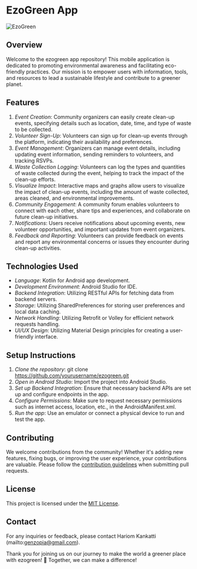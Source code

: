 # EzoGreen App

![EzoGreen](https://github.com/hk973/ezogreen/assets/70455169/9147bc28-f195-4d91-a42e-4fe4435b9e34)


## Overview
Welcome to the ezogreen app repository! This mobile application is dedicated to promoting environmental awareness and facilitating eco-friendly practices. Our mission is to empower users with information, tools, and resources to lead a sustainable lifestyle and contribute to a greener planet.

## Features
1. *Event Creation*: Community organizers can easily create clean-up events, specifying details such as location, date, time, and type of waste to be collected.
2. *Volunteer Sign-Up*: Volunteers can sign up for clean-up events through the platform, indicating their availability and preferences.
3. *Event Management*: Organizers can manage event details, including updating event information, sending reminders to volunteers, and tracking RSVPs.
4. *Waste Collection Logging*: Volunteers can log the types and quantities of waste collected during the event, helping to track the impact of the clean-up efforts.
5. *Visualize Impact*: Interactive maps and graphs allow users to visualize the impact of clean-up events, including the amount of waste collected, areas cleaned, and environmental improvements.
6. *Community Engagement*: A community forum enables volunteers to connect with each other, share tips and experiences, and collaborate on future clean-up initiatives.
7. *Notifications*: Users receive notifications about upcoming events, new volunteer opportunities, and important updates from event organizers.
8. *Feedback and Reporting*: Volunteers can provide feedback on events and report any environmental concerns or issues they encounter during clean-up activities.

## Technologies Used
- *Language*: Kotlin for Android app development.
- *Development Environment*: Android Studio for IDE.
- *Backend Integration*: Utilizing RESTful APIs for fetching data from backend servers.
- *Storage*: Utilizing SharedPreferences for storing user preferences and local data caching.
- *Network Handling*: Utilizing Retrofit or Volley for efficient network requests handling.
- *UI/UX Design*: Utilizing Material Design principles for creating a user-friendly interface.

## Setup Instructions
1. *Clone the repository*: git clone https://github.com/yourusername/ezogreen.git
2. *Open in Android Studio*: Import the project into Android Studio.
3. *Set up Backend Integration*: Ensure that necessary backend APIs are set up and configure endpoints in the app.
4. *Configure Permissions*: Make sure to request necessary permissions such as internet access, location, etc., in the AndroidManifest.xml.
5. *Run the app*: Use an emulator or connect a physical device to run and test the app.

## Contributing
We welcome contributions from the community! Whether it's adding new features, fixing bugs, or improving the user experience, your contributions are valuable. Please follow the [contribution guidelines](CONTRIBUTING.md) when submitting pull requests.

## License
This project is licensed under the [MIT License](LICENSE).

## Contact
For any inquiries or feedback, please contact Hariom Kankatti (mailto:genzopia@gmail.com).

Thank you for joining us on our journey to make the world a greener place with ezogreen! 🌱 Together, we can make a difference!
